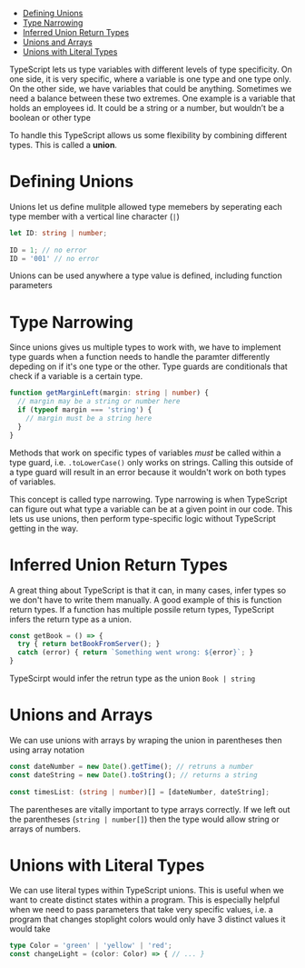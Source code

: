 - [Defining Unions](#defining-unions)
- [Type Narrowing](#type-narrowing)
- [Inferred Union Return Types](#inferred-union-return-types)
- [Unions and Arrays](#unions-and-arrays)
- [Unions with Literal Types](#unions-with-literal-types)

TypeScript lets us type variables with different levels of type specificity. On one side, it is very specific, where a variable is one type and one type only. On the other side, we have variables that could be anything. Sometimes we need a balance between these two extremes. One example is a variable that holds an employees id. It could be a string or a number, but wouldn’t be a boolean or other type

To handle this TypeScript allows us some flexibility by combining different types. This is called a **union**.
	
# Defining Unions

Unions let us define mulitple allowed type memebers by seperating each type member with a vertical line character (`|`)
	
```ts
let ID: string | number;
	
ID = 1; // no error
ID = '001' // no error
```
	
Unions can be used anywhere a type value is defined, including function parameters
	
# Type Narrowing

Since unions gives us multiple types to work with, we have to implement type guards when a function needs to handle the paramter differently depeding on if it's one type or the other. Type guards are conditionals that check if a variable is a certain type.
	
```ts
function getMarginLeft(margin: string | number) {
  // margin may be a string or number here
  if (typeof margin === 'string') {
    // margin must be a string here
  }
}
```
	
Methods that work on specific types of variables *must* be called within a type guard, i.e. `.toLowerCase()` only works on strings. Calling this outside of a type guard will result in an error because it wouldn't work on both types of variables.

This concept is called type narrowing. Type narrowing is when TypeScript can figure out what type a variable can be at a given point in our code. This lets us use unions, then perform type-specific logic without TypeScript getting in the way.
	
# Inferred Union Return Types

A great thing about TypeScript is that it can, in many cases, infer types so we don't have to write them manually. A good example of this is function return types. If a function has multiple possile return types, TypeScript infers the return type as a union.
		
```ts
const getBook = () => {
  try { return betBookFromServer(); }
  catch (error) { return `Something went wrong: ${error}`; }
}
```
	
TypeScirpt would infer the retrun type as the union `Book | string`

# Unions and Arrays

We can use unions with arrays by wraping the union in parentheses then using array notation
	
```ts
const dateNumber = new Date().getTime(); // retruns a number
const dateString = new Date().toString(); // returns a string
	
const timesList: (string | number)[] = [dateNumber, dateString];
```
	
The parentheses are vitally important to type arrays correctly. If we left out the parentheses (`string | number[]`) then the type would allow string or arrays of numbers.

# Unions with Literal Types

We can use literal types within TypeScript unions. This is useful when we want to create distinct states within a program. This is especially helpful when we need to pass parameters that take very specific values, i.e. a program that changes stoplight colors would only have 3 distinct values it would take
	
```ts
type Color = 'green' | 'yellow' | 'red';
const changeLight = (color: Color) => { // ... }
```